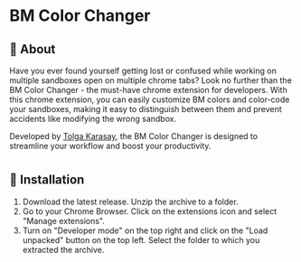 # BM Color Changer
## 📄 About

Have you ever found yourself getting lost or confused while working on multiple sandboxes open on multiple chrome tabs? Look no further than the BM Color Changer - the must-have chrome extension for developers. With this chrome extension, you can easily customize BM colors and color-code your sandboxes, making it easy to distinguish between them and prevent accidents like modifying the wrong sandbox.

Developed by <a href="https://github.com/tolga-karasay-osf">Tolga Karasay</a>, the BM Color Changer is designed to streamline your workflow and boost your productivity. 
#
## 🚀 Installation

1. Download the latest release. Unzip the archive to a folder.
2. Go to your Chrome Browser. Click on the extensions icon and select "Manage extensions".
3. Turn on "Developer mode" on the top right and click on the "Load unpacked" button on the top left. Select the folder to which you extracted the archive.
